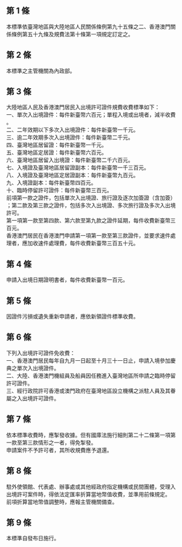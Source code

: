 第 1 條
-------
本標準依臺灣地區與大陸地區人民關係條例第九十五條之二、香港澳門關  
係條例第五十九條及規費法第十條第一項規定訂定之。

第 2 條
-------
本標準之主管機關為內政部。

第 3 條
-------
大陸地區人民及香港澳門居民入出境許可證件規費收費標準如下：  
一、單次入出境證件：每件新臺幣六百元；單程入境或出境者，減半收費  
    。  
二、二年效期以下多次入出境證件：每件新臺幣一千元。  
三、逾二年效期多次入出境證件：每件新臺幣二千元。  
四、臺灣地區居留證：每件新臺幣一千元。  
五、臺灣地區定居證：每件新臺幣六百元。  
六、臺灣地區居留入出境證：每件新臺幣二千六百元。  
七、入境證及臺灣地區居留證副本：每件新臺幣一千三百元。  
八、入境證及臺灣地區定居證副本：每件新臺幣九百元。  
九、入境證副本：每件新臺幣四百元。  
十、臨時停留許可證件：每件新臺幣三百元。  
前項第一款之證件，包括單次入出境證、旅行證及逐次加簽證（含加簽）  
；第二款及第三款之證件，包括多次入出境證、多次旅行證及多次入出境  
許可。  
第一項第一款至第四款、第六款至第九款之證件延期，每件收費新臺幣三  
百元。  
香港澳門居民在香港澳門申請第一項第一款至第三款證件，並要求速件處  
理者，應加收速件處理費，每件收費新臺幣三百五十元。

第 4 條
-------
申請入出境日期證明書者，每件收費新臺幣一百元。

第 5 條
-------
因證件污損或遺失重新申請者，應依新領證件標準收費。

第 6 條
-------
下列入出境許可證件免收費：  
一、香港澳門居民每年自九月一日起至十月三十一日止，申請入境參加慶  
    典之單次入出境證件。  
二、大陸、香港澳門機組員及船員因任務進入臺灣地區所申請之臨時停留  
    許可證件。  
三、經行政院許可香港或澳門政府在臺灣地區設立機構之派駐人員及其眷  
    屬之入出境許可證件。

第 7 條
-------
依本標準收費時，應掣發收據。但有國庫法施行細則第二十二條第一項第  
一款至第三款情形之一者，得免掣發。  
申請案件不予許可者，其所收規費應予退還。

第 8 條
-------
駐外使領館、代表處、辦事處或其他經政府指定機構或民間團體，受理入  
出境許可案件時，得依法定匯率折算當地幣值收費，並準用前條規定。  
前項折算當地幣值調整時，應報主管機關備查。

第 9 條
-------
本標準自發布日施行。

